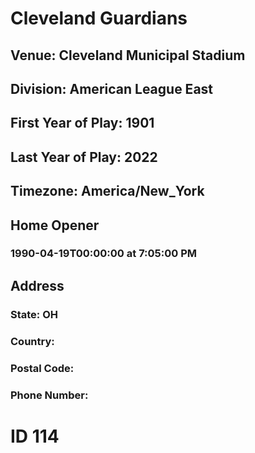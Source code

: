 # Cleveland Guardians
## Venue: Cleveland Municipal Stadium
## Division: American League East
## First Year of Play: 1901
## Last Year of Play: 2022
## Timezone: America/New_York
## Home Opener
### 1990-04-19T00:00:00 at 7:05:00 PM
## Address
### 
### State: OH
### Country: 
### Postal Code: 
### Phone Number: 
# ID 114